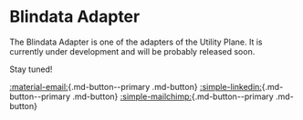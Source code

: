 # Blindata Adapter

The Blindata Adapter is one of the adapters of the Utility Plane.
It is currently under development and will be probably released soon.

Stay tuned!

[:material-email:](mailto:odm.info@quantyca.it){.md-button--primary .md-button}
[:simple-linkedin:](https://www.linkedin.com/company/open-data-mesh-initiative/){.md-button--primary .md-button}
[:simple-mailchimp:](https://mailchi.mp/936d787cac89/open-data-mesh-initiative){.md-button--primary .md-button}